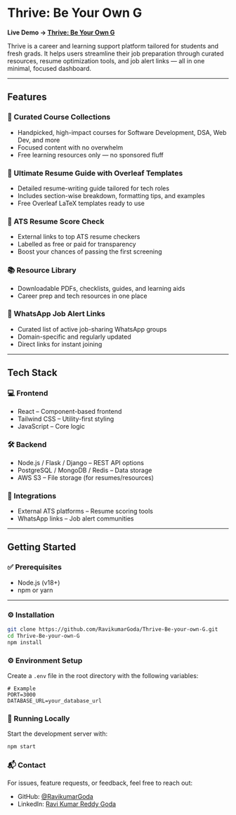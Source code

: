 # Thrive: Be Your Own G

**Live Demo → [Thrive: Be Your Own G](https://thrive-nu.vercel.app/)**

Thrive is a career and learning support platform tailored for students and fresh grads. It helps users streamline their job preparation through curated resources, resume optimization tools, and job alert links — all in one minimal, focused dashboard.

---

## Features

### 🎯 Curated Course Collections
- Handpicked, high-impact courses for Software Development, DSA, Web Dev, and more  
- Focused content with no overwhelm  
- Free learning resources only — no sponsored fluff  

### 🧾 Ultimate Resume Guide with Overleaf Templates
- Detailed resume-writing guide tailored for tech roles  
- Includes section-wise breakdown, formatting tips, and examples  
- Free Overleaf LaTeX templates ready to use  

### 📄 ATS Resume Score Check
- External links to top ATS resume checkers  
- Labelled as free or paid for transparency  
- Boost your chances of passing the first screening  

### 📚 Resource Library
- Downloadable PDFs, checklists, guides, and learning aids  
- Career prep and tech resources in one place  

### 📱 WhatsApp Job Alert Links
- Curated list of active job-sharing WhatsApp groups  
- Domain-specific and regularly updated  
- Direct links for instant joining  

---

## Tech Stack

### 💻 Frontend
- React – Component-based frontend  
- Tailwind CSS – Utility-first styling  
- JavaScript – Core logic  

### 🛠️ Backend
- Node.js / Flask / Django – REST API options  
- PostgreSQL / MongoDB / Redis – Data storage  
- AWS S3 – File storage (for resumes/resources)  

### 🔗 Integrations
- External ATS platforms – Resume scoring tools  
- WhatsApp links – Job alert communities  

---

## Getting Started

### ✅ Prerequisites
- Node.js (v18+)  
- npm or yarn  

---

### ⚙️ Installation

```bash
git clone https://github.com/RavikumarGoda/Thrive-Be-your-own-G.git
cd Thrive-Be-your-own-G
npm install
```
### ⚙️ Environment Setup

Create a `.env` file in the root directory with the following variables:

```env
# Example
PORT=3000
DATABASE_URL=your_database_url
```
### 🚀 Running Locally

Start the development server with:

```bash
npm start

```

### 📬 Contact

For issues, feature requests, or feedback, feel free to reach out:

- GitHub: [@RavikumarGoda](https://github.com/RavikumarGoda)  
- LinkedIn: [Ravi Kumar Reddy Goda](https://www.linkedin.com/in/ravikumargoda)
